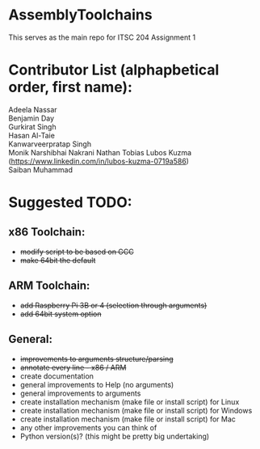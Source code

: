 # AssemblyToolchains
This serves as the main repo for ITSC 204 Assignment 1

# Contributor List (alphapbetical order, first name):
Adeela Nassar  
Benjamin Day  
Gurkirat Singh  
Hasan Al-Taie  
Kanwarveerpratap Singh  
Monik Narshibhai Nakrani
Nathan Tobias
Lubos Kuzma (https://www.linkedin.com/in/lubos-kuzma-0719a586)  
Saiban Muhammad  



# Suggested TODO:
## x86 Toolchain:
- ~~modify script to be based on GCC~~
- ~~make 64bit the default~~

## ARM Toolchain:
- ~~add Raspberry Pi 3B or 4 (selection through arguments)~~
- ~~add 64bit system option~~

## General:
- ~~improvements to arguments structure/parsing~~
- ~~annotate every line - x86 / ARM~~
- create documentation
- general improvements to Help (no arguments)
- general improvements to arguments
- create installation mechanism (make file or install script) for Linux
- create installation mechanism (make file or install script) for Windows
- create installation mechanism (make file or install script) for Mac
- any other improvements you can think of
- Python version(s)? (this might be pretty big undertaking)


